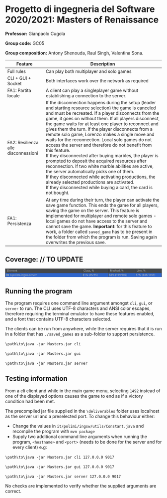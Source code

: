 # Progetto di ingegneria del Software 2020/2021: Masters of Renaissance

**Professor:** Gianpaolo Cugola

**Group code:** GC05

**Group composition:** Antony Shenouda, Raul Singh, Valentina Sona.


| Feature                             | Description                                                  |
| ----------------------------------- | ------------------------------------------------------------ |
| Full rules                          | Can play both multiplayer and solo games                     |
| CLI + GUI + Socket                  | Both interfaces work over the network as required            |
| FA1: Partita locale                 | A client can play a singleplayer game without establishing a connection to the server. |
| FA2: Resilienza alle disconnessioni | If the disconnection happens during the setup (leader and starting resource selection) the game is canceled and must be recreated. If a player disconnects from the game, it goes on without them. If all players disconnect, the game waits for at least one player to reconnect and gives them the turn. If the player disconnects from a remote solo game, Lorenzo makes a single move and waits for the reconnection. Local solo games do not access the server and therefore do not benefit from this feature.<br />If they disconnected after buying marbles, the player is prompted to deposit the acquired resources after reconnection. If two white marble abilities are active, the server automatically picks one of them.<br />If they disconnected while activating productions, the already selected productions are activated.<br />If they disconnected while buying a card, the card is not bought. |
| FA1: Persistenza                    | At any time during their turn, the player can activate the save game function. This ends the game for all players, saving the game on the server. This feature is implemented for multiplayer and remote solo games - local games do not have access to the server and cannot save the game. **Important**: for this feature to work, a folder called `saved_game` has to be present in the folder from which the program is run. Saving again overwrites the previous save. |


## Coverage: // TO UPDATE
![](/Coverage.png?raw=true)

## Running the program

The program requires one command line argument amongst `cli`, `gui`, or `server` to run.
The CLI uses UTF-8 characters and ANSI color escapes, therefore requiring the terminal emulator to have these features enabled, and a font that contains UTF-8 characters selected.

The clients can be run from anywhere, while the server requires that it is run in a folder that has `./saved_games` as a sub-folder to support persistence.


`\path\to\java -jar Masters.jar cli`

`\path\to\java -jar Masters.jar gui`

`\path\to\java -jar Masters.jar server`

## Testing information
From a cli client and while in the main game menu, selecting `1492` instead of one of the displayed options causes the game to end as if a victory condition had been met.  

The precompiled jar file supplied in the `\deliverables` folder uses localhost as the server url and a preselected port. To change this behaviour either:
+ Change the values in `it/polimi/ingsw/utils/Constant.java` and recompile the program with `mvn package`
+ Supply two additional command line arguments when running the program, `<hostname>` and `<port>` (needs to be done for the server and for every client) e.g: 

`\path\to\java -jar Masters.jar cli 127.0.0.0 9017`

`\path\to\java -jar Masters.jar gui 127.0.0.0 9017`

`\path\to\java -jar Masters.jar server 127.0.0.0 9017`

No checks are implemented to verify whether the supplied arguments are correct.
